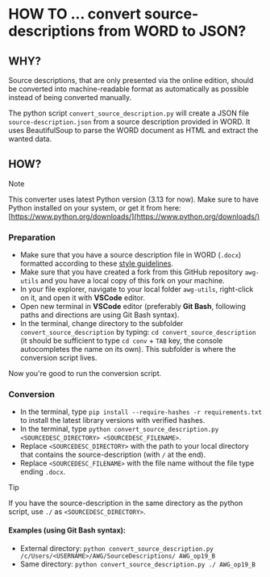 # HOW TO ... convert source-descriptions from WORD to JSON?

## WHY?

Source descriptions, that are only presented via the online edition, should be converted into machine-readable format as automatically as possible instead of being converted manually. 

The python script `convert_source_description.py` will create a JSON file `source-description.json` from a source description provided in WORD. It uses BeautifulSoup to parse the WORD document as HTML and extract the wanted data.

## HOW?

> [!NOTE]
> This converter uses latest Python version (3.13 for now). Make sure to have Python installed on your system, or get it from here: [https://www.python.org/downloads/](https://www.python.org/downloads/)

### Preparation

* Make sure that you have a source description file in WORD (`.docx`) formatted according to these [style guidelines](how_to/word-formatting.md).
* Make sure that you have created a fork from this GitHub repository `awg-utils` and you have a local copy of this fork on your machine.
* In your file explorer, navigate to your local folder `awg-utils`, right-click on it, and open it with **VSCode** editor.
* Open new terminal in **VSCode** editor (preferably **Git Bash**, following paths and directions are using Git Bash syntax).
* In the terminal, change directory to the subfolder `convert_source_description` by typing: `cd convert_source_description` (it should be sufficient to type `cd conv` + `TAB` key, the console autocompletes the name on its own). This subfolder is where the conversion script lives.

Now you're good to run the conversion script.

### Conversion

* In the terminal, type `pip install --require-hashes -r requirements.txt` to install the latest library versions with verified hashes.
* In the terminal, type `python convert_source_description.py <SOURCEDESC_DIRECTORY> <SOURCEDESC_FILENAME>`.
* Replace `<SOURCEDESC_DIRECTORY>` with the path to your local directory that contains the source-description (with `/` at the end).
* Replace `<SOURCEDESC_FILENAME>` with the file name without the file type ending `.docx`.

> [!TIP]
> If you have the source-description in the same directory as the python script, use `./` as `<SOURCEDESC_DIRECTORY>`.

#### Examples (using **Git Bash** syntax):

* External directory: `python convert_source_description.py /c/Users/<USERNAME>/AWG/SourceDescriptions/ AWG_op19_B`
* Same directory: `python convert_source_description.py ./ AWG_op19_B`
